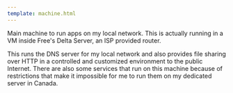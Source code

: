 ```yaml
---
template: machine.html
---
```


Main machine to run apps on my local network. This is actually running in a VM
inside Free's Delta Server, an ISP provided router.

This runs the DNS server for my local network and also provides file sharing
over HTTP in a controlled and customized environment to the public Internet.
There are also some services that run on this machine because of restrictions
that make it impossible for me to run them on my dedicated server in Canada.
